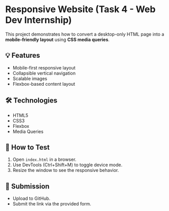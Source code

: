 # Responsive Website (Task 4 - Web Dev Internship)

This project demonstrates how to convert a desktop-only HTML page into a **mobile-friendly layout** using **CSS media queries**.

## 💡 Features

- Mobile-first responsive layout
- Collapsible vertical navigation
- Scalable images
- Flexbox-based content layout

## 🛠 Technologies

- HTML5
- CSS3
- Flexbox
- Media Queries

## 📱 How to Test

1. Open `index.html` in a browser.
2. Use DevTools (Ctrl+Shift+M) to toggle device mode.
3. Resize the window to see the responsive behavior.

## 🔗 Submission

- Upload to GitHub.
- Submit the link via the provided form.
